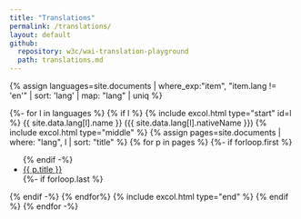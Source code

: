 ```yaml
---
title: "Translations"
permalink: /translations/
layout: default
github:
  repository: w3c/wai-translation-playground
  path: translations.md
---
```


{% assign languages=site.documents | where_exp:"item", "item.lang != 'en'" | sort: 'lang' | map: "lang" | uniq %}


{%- for l in languages %}
{% if l %}
{% include excol.html type="start" id=l %}
{{ site.data.lang[l].name }} (<span lang="{{l}}" bidi="auto">{{ site.data.lang[l].nativeName }}</span>)
{% include excol.html type="middle" %}
  {% assign pages=site.documents | where: "lang", l | sort: "title" %}
  {% for p in pages %}
    {%- if forloop.first %}<ul lang="{{l}}">{% endif -%}
      <li><a href="{{ p.url | relative_url }}">{{ p.title }}</a></li>
    {%- if forloop.last  %}</ul>{% endif -%}
  {% endfor%}
{% include excol.html type="end" %}
{% endif %}
{% endfor -%}
